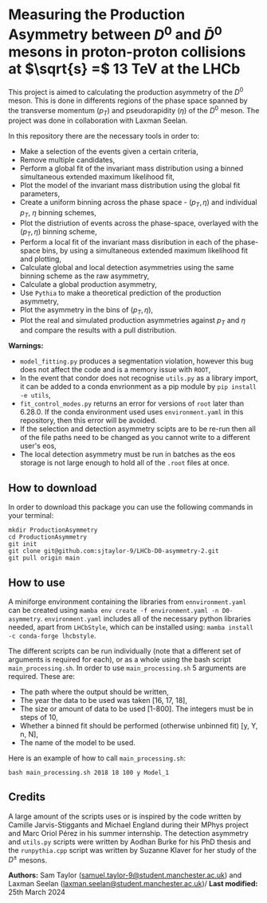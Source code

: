 # Measuring the Production Asymmetry between $D^0$ and  $\bar{D}^0$ mesons in proton-proton collisions at $\sqrt{s} =$ 13 TeV at the LHCb
This project is aimed to calculating the production asymmetry of the $D^0$ meson. This is done in differents regions of the phase space spanned by the transverse momentum ($p_T$) and pseudorapidity ($\eta$) of the $D^0$ meson. The project was done in collaboration with Laxman Seelan.

In this repository there are the necessary tools in order to:
 - Make a selection of the events given a certain criteria,
 - Remove multiple candidates,
 - Perform a global fit of the invariant mass distribution using a binned simultaneous extended maximum likelihood fit,
 - Plot the model of the invariant mass distribution using the global fit parameters,
 - Create a uniform binning across the phase space - ($p_T, \eta$) and individual $p_T$, $\eta$ binning schemes,
 - Plot the distriution of events across the phase-space, overlayed with the ($p_T, \eta$) binning scheme,
 - Perform a local fit of the invariant mass disribution in each of the phase-space bins, by using a simultaneous extended maximum likelihood fit and plotting,
 - Calculate global and local detection asymmetries using the same binning scheme as the raw asymmetry,
 - Calculate a global production asymmetry,
 - Use ```Pythia``` to make a theoretical prediction of the production asymmetry,
 - Plot the asymmetry in the bins of ($p_T, \eta$),
 - Plot the real and simulated production asymmetries against $p_T$ and $\eta$ and compare the results with a pull distribution.

**Warnings:**
 - ```model_fitting.py``` produces a segmentation violation, however this bug does not affect the code and is a memory issue with ```ROOT```,
 - In the event that condor does not recognise ```utils.py``` as a library import, it can be added to a conda envrionment as a pip module by ```pip install -e utils```,
 - ```fit_control_modes.py``` returns an error for versions of ```root``` later than 6.28.0. If the conda environment used uses ```environment.yaml``` in this repository, then this error will be avoided.
 - If the selection and detection asymmetry scipts are to be re-run then all of the file paths need to be changed as you cannot write to a different user's eos,
 - The local detection asymmetry must be run in batches as the eos storage is not large enough to hold all of the ```.root``` files at once.

## How to download
In order to download this package you can use the following commands in your terminal:
```
mkdir ProductionAsymmetry
cd ProductionAsymmetry
git init
git clone git@github.com:sjtaylor-9/LHCb-D0-asymmetry-2.git
git pull origin main
```

## How to use
A miniforge environment containing the libraries from ```ennvironment.yaml``` can be created using ```mamba env create -f environment.yaml -n D0-asymmetry```. ```environment.yaml``` includes all of the necessary python libraries needed, apart from ```LHCbStyle```, which can be installed using: ```mamba install -c conda-forge lhcbstyle```. 

The different scripts can be run individually (note that a different set of arguments is required for each), or as a whole using the bash script ```main_processing.sh```.
In order to use ```main_processing.sh``` 5 arguments are required. These are:
- The path where the output should be written,
- The year the data to be used was taken [16, 17, 18],
- The size or amount of data to be used [1-800]. The integers must be in steps of 10,
- Whether a binned fit should be performed (otherwise unbinned fit) [y, Y, n, N],
- The name of the model to be used.

Here is an example of how to call ```main_processing.sh```:
```
bash main_processing.sh 2018 18 100 y Model_1
```
## Credits
A large amount of the scripts uses or is inspired by the code written by Camille Jarvis-Stiggants and Michael England during their MPhys project and Marc Oriol Pérez in his summer internship. The detection asymmetry and ```utils.py``` scripts were written by Aodhan Burke for his PhD thesis and the ```runpythia.cpp``` script was written by Suzanne Klaver for her study of the $D^\pm$ mesons.


**Authors:** Sam Taylor (samuel.taylor-9@student.manchester.ac.uk) and Laxman Seelan (laxman.seelan@student.manchester.ac.uk)/ **Last modified:** 25th March 2024
